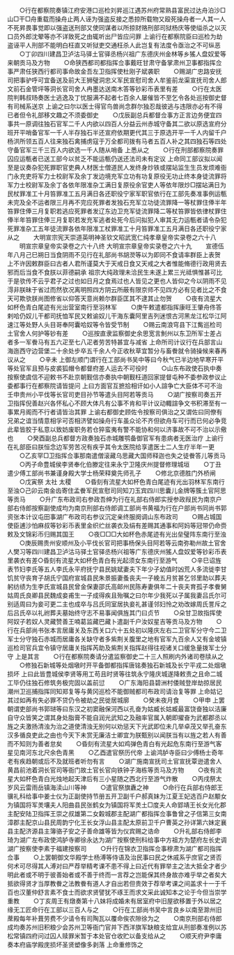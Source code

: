 <!-- { "loadSidebar": true } -->
　　○行在都察院奏镇江府安港口巡检刘昇巡江遇苏州府常熟县富民过达舟泊沙□山□干□舟重载而操舟止两人诬为强盗反接之悉掠所载物又殴死操舟者一人其一人不死昇畏事觉即以强盗送刑部又使同谋者以所掠财赂刑部司狱杨庆等使缢杀之以灭口员外郎沈翚等亦不详致死之由辄听出尸皆应问罪  上谕行在都察院臣曰巡检为劫盗诬平人刑部不能明白枉直又听狱吏交通枉杀人此岂复有法度令亟治之不可纵恶
　　○丁卯四川建昌卫泸沽马驿土官驿丞杨兴祖广东德庆州金林等乡猺人盘奴爱等来朝贡马及方物
　　○命狭西都司都指挥佥事戴旺甘肃守备掌肃州卫事都指挥佥事严肃任狭西行都司事命故金吾左卫指挥使杜刚子斌袭职
　　○赐湖广忠路安抚司把事驴呼可宜备送及前大王狮璧洞忠义军民宣慰司舍人牟鉴前龙渠宣抚司舍人郎文前石金管坪等洞长官司舍人冉墨达送南木答等钞彩币表里有差
　　○行在太医院判韩叔旸奏医士逃逸及丁忧服满不起者七百余人屡催皆不至乞令各处巡按御史督有司械系送京  上谕之曰尔以医士得官鸟兽尚念群尔独忍哉彼逃与违限亦必有不得已者但令礼部移文趣之不须委御史
　　○戊辰副总兵都督佥事方正言边务便宜四事共一原调往独石官军二千人内欲以四百人分益云州赤城守备其二欲以原选宣府分班开平哨备官军一千人半存独石半还宣府依期更代其三于原选开平一千人内留千户杨洪所领五百人往来独石禽捕虏寇于万全都司拨有马者五百人补之其四独石等四处守备官军三千三百人内欲选一千人随从哨备  上悉从之
　　○行在刑部都察院奏罪囚应运甎者已送工部今以贫乏不能运甎仍送还法司未有定议  上命同工部议拟以闻至是议奏杂犯死罪职官吏典人材医士僧道民人发终身炒铁或摆站监生生员发烦难衙门永充吏将军力士校尉军及余丁发边境充军立功有功复原役无功止终本身徒流罪将军力士校尉军及余丁各依年限准杂工满日复原役余官吏人等依年限炒□摆站满日为民杖罪准工十月笞罪准工五月满日各还职役宁家军职官依行在工部先奏准事例运甎未完及全不运者限三月再不完应死罪者发独石充军立功徒流罪降一等杖罪住俸半年笞罪住俸三月复职若逃应死罪者发辽东边卫充军徒流罪降二等杖笞罪皆依律杖罪住俸半年笞罪住俸三月复职若发充军逃者处死今后问拟犯人审其无力运甎者请令杂犯死罪准杂工五年徒流罪各依年限准工杖罪准工十月笞罪准工五月满日各还职役宁家从之
　　大明宣宗宪天崇道英明神圣钦文昭武宽仁纯孝章皇帝实录卷之六十八
　　明宣宗章皇帝实录卷之六十八终
大明宣宗章皇帝实录卷之六十九
　　宣德伍年八月己巳朔日当食阴雨不见行在礼部尚书胡濙等以为即同不食请率群臣上表贺  上不许因敕群臣曰古者人君所谨莫大于天戒日食又天戒之大者惟能脩德行政用贤去邪而后当食不食朕以菲德嗣承  祖宗大纯政理未洽民生未遂上累三光祗惧惟甚可比于是欤传不云乎君子之过也如日月之食焉过也人皆见之更也人皆仰之今以阴雨不见淂非朕昧于省过而然欤况离明照四方阴云所蔽有限京师不见四方必有见者比之不食天可欺欤朕尚图修省以仰答天意尚赖尔群臣匡其不逮其止勿贺
　　○夜有流星大如杯色青白尾迹有光出营室南行至羽林军
　　○庚午敕遣都指挥康旺王肇舟佟答剌哈仍奴儿干都司抚恤军民又敕谕奴儿干海东囊阿里吉列迷恨古河黑龙江松华江阿速江等处野人头目哥奉阿囊哈奴等令皆受节制
　　○赐云南浪穹县下江觜巡检司土官舍人何护等钞有差
　　○巡按直隶监察御史余思宽言魝州以东卫所军士差占者多一军餋马有五六疋至七八疋者劳苦特甚宜与减省  上命所司计议行在兵部言山海迤西守边营堡二十余处步卒五千余人今正收秋草宜暂分与畜餋就令骑操候来春再议从之
　　○辛未  上御左顺门谓行在工部尚书吴中等曰今秋气已半边地早寒开平等处官军且预与皮裘狐帽令都督府差人运去不可役时
　　○山东布政使石执中奏按察使虞信不迎敕书不赴京朝觐信亦奏执中朝觐枉道回家提督屯种不委参政参议止委都事行在都察院请皆提问  上曰方面官互摭拾相讦如小人諠争亡大臣体不可不治壬申贵州小平伐等长官司吏目孙节等遣头目阿若等贡马
　　○湖广按察司奏五开卫指挥倪善赵兴各怀私心不顾大体凡有公事不肯和平计议动輙諠争文书积滞至有一事累月阁而不行者请皆治其罪  上谕右都御史顾佐令按察司俱治之又谓佐曰同僚有兄弟之谊当情意相孚可否相济譬如操舟行车虽众论不齐但欲舟车可行而已何必争竞此辈皆胶于私意以致妨废职务若仓猝蛮夷有警不能协和何以济事故不可不治以示儆也
　　○癸酉副总兵都督方政奏独石赤城雕鹗备御官军有患病者无医治疗  上谕行在礼部臣曰朕恒念边军劳苦况有疾乎其令太医院给享遣医士二人生疗半年一更
　　○乙亥罕□卫指挥佥事那南遣僧滚藏乌思藏大国师释迦也失之徒餋答儿等贡马
　　○丙子命豊城侯李贤奉化伯滕定往来永宁卫隆庆州提督修理城垣
　　○丁丑遣少傅工部尚书兼谨身殿大学士杨荣释奠先师孔子
　　○修北京德胜门外桥闸
　　○戊寅祭  太社  太稷
　　○昏刻有流星大如杯色青白尾迹有光出羽林军东南行至浊○己卯云南金齿寄住孟餋军民宣慰司同知刀玉宾四川思囊儿金牌等簇土官阿思等贡马
　　○升广东布政司右参政吾绅为行在礼部右侍郎实授参政叚民为南京户部右侍郎按察副使成均为南京刑部右侍郎调工部尚书黄福为行在户部尚书同尚书郭资张本计议屯田事湖广布政司右参议沉定亲终服阕调山东布政司
　　○赐占城国使臣逋沙怕麻叔等钞彩币表里金织纻丝袭衣及绢有差赐其通事和阿妈等冠带仍命赍敕及文锦彩币归赐其国王
　　○夜□□□大如杯色赤尾迹有光出垒璧阵东南行至浊
　　○庚辰赐贵州安顺州及小平伐长官司把事杨保头目阿若等云南弥勒州故土官舍人樊习等四川建昌卫泸沽马驿土官驿丞杨兴祖等广东德庆州猺人盘奴爱等钞彩币表里袭衣有差○昏刻有流星大如杯色青白有光起须女东南行至游气
　　○辛巳诏旌表节妇李氏等五人李氏永平府抚宁县民姚斌妻夫下年少子幼值时凶荒人多流徙李甘饥贫守丧育子胡氏宁国府宣城县民朱景振妻蚤丧夫一子絻五月贫甚乞邻里助以葬夫躬纺绩为生李氏宣城县民曾金保妻邵氏高邮州民陈寿妻俱年二十丧夫育孤子孝餋舅姑周氏良卿县民魏成妾甫生一子成得疾且殆嘱之曰尔年少我死以子属我妻吕氏尔可别适周曰为妾可更二主也成卒与吕氏同室居执妾礼甚谨邻妇怜之劝改嫁周氏詈斥之后吕氏卒以礼祔葬夫墓始终守志不易事闻俱旌其门曰贞节
　　○朵甘卫故指挥使阿奴子若奴人灵藏赞善王喃葛监藏巴藏卜遣副千户汝奴星吉等贡马及方物
　　○行在兵部尚书张本言居庸关及东西关口六十五处初以隆庆左右二卫官军分守今二卫军士分守独石赤城而居庸各关缺守者多紫荆关腹里之地有官军九百余人又有金坡镇巡检司官兵宜令镇守居庸关指挥芮助及紫荆关指挥赵得往视诸关口缓急量拨军士分守  上是其言
　　○行在都察院奏请分遣监察御史二十三人照刷内外诸司卷牍从之
　　○修独石新城等处烟墩时开平备御都指挥唐铭奏独石新城及长宁平戎二处烟墩损坏  上曰此皆豊城侯李贤等用工苟且时贤等往筑永宁隆庆城遂降敕责之且命二城工毕仍往独石修筑务极完固以盖前愆
　　○广东海阳县碧洲村倭贼登岸劫掠居民潮州卫巡捕指挥同知郑复等与黄冈巡检不能御贼都司布政司请治复等罪  上命姑记其过如再有失必罪不贷仍令被劫之民徙居城廓
　　○癸未夜月食
　　○甲申  上罢朝谓吏部尚书郭琎等曰东汉之初窦融保河西以孔奋为姑臧长姑臧最富饶奋独以洁廉自守众皆笑之谓其身处脂膏不能自润光武知之及融率官属入朝即擢奋为武都郡丞以旌之夫激扬清浊为治之道使清浊无别何以劝惩天下光武即位未几举卓茂又举孔奋东汉多循良吏此之由也今天下未赏无廉洁士卿宜为朕甄别以闻朕当有以旌之若人有善而不知则为善者怠矣
　　○昏刻有流星大如鸡弹色青白有光起危东南行至游气客星见南河东北尺余色青黑
　　○乙酉遣官祭历代帝  上谕鸿胪寺臣曰少傅杨士奇年老有疾趋朝或后不及就班者听勿有言
　　○湖广施南宣抚司土官宣抚覃逊遣舍人黄昌前池着洞长官司等衙门故土官长官向铁钟子海栋等贡马及方物
　　○夜有流星大如杯色青白光烛地起天津后有三小星随之西北行至游气炸散
　　○丙戌祭太岁风云雷雨岳镇海渎山川等神
　　○遣官祭旗纛之神
　　○命行在兵部右侍郎王骥礼科给事中姜士仪为正副使持节册五开卫副千户郝真妹为江夏王妃选百户赵颙女为镇国将军羙壤夫人阳曲县民张鹤女为镇国将军羙土□度夫人命郢靖王长女光化郡主配安陆卫指挥王崇之叔雄第二女糓城郡主配湖广都指挥佥事鲁曾之子信第三女南漳郡主配京山县民周韵宁化王长女浮山县主配太原前卫千户曹英之孙详第六妹定襄县主配济源县主簿骆子安之子善命雄等皆为仪宾赐之诰命
　　○升礼部右侍郎李琦为湖广左布政使鸿胪寺卿徐永达为湖广按察使刑科给事中方祖方为楚府左长史调湖广按察使李素于福建按察司
　　○升行在锦衣卫指挥佥事穆肃为湖广都司指挥佥事
　　○上罢朝御文华殿学士杨溥等侍语及治民事曰民之休戚系乎庶官之贤否何术可尽得其人溥对曰严荐举精考课不患不得上曰近代有罪举主之法大抵全才者少明此者或不明于彼善始者或不善于终而一言荐之岂能保其终身故亦难乎举之者矣大抵欲得贤才当厚教餋之法教餋有道人才自出若但贵效于荐举考课之间盖求十一于千百也汉董仲舒言素不食士而欲求贤譬犹不琢王而求文采此诚知本之论于今但当崇学重教
　　○丁亥周王有燉奏第十八妹将成婚未有居室府中旧屋欲移置于外以居之缘无工匠命行在工部以三百人与之
　　○行在工部尚书吴中言良乡以南至滁州旧蓆殿每年补葺劳费不少请令有司陶瓦以覆命俟农隙徐为之
　　○南京刑部右侍郎成均奏苏州旧积粮少会苏州卫等衙门官并下西洋旗军缺粮支给宜从刑部奏准例以苏松常镇四府问过囚人赎罪米暂于本处官仓收贮以备支给从之
　　○顺天府尹李庸奏本府庙学殿庑损坏圣贤塑像多剥落  上命重修饰之
